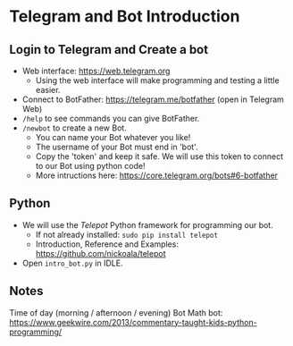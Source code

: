 # Telegram and Bot Introduction

## Login to Telegram and Create a bot

* Web interface: https://web.telegram.org
  * Using the web interface will make programming and testing a little easier.
* Connect to BotFather: https://telegram.me/botfather (open in Telegram Web)
* `/help` to see commands you can give BotFather.
* `/newbot` to create a new Bot.
  * You can name your Bot whatever you like!
  * The username of your Bot must end in 'bot'.
  * Copy the 'token' and keep it safe. We will use this token to connect to our Bot using python code!
  * More intructions here: https://core.telegram.org/bots#6-botfather

## Python

* We will use the *Telepot* Python framework for programming our bot.
  * If not already installed: `sudo pip install telepot`
  * Introduction, Reference and Examples: https://github.com/nickoala/telepot
* Open `intro_bot.py` in IDLE.

## Notes

Time of day (morning / afternoon / evening) Bot
Math bot: https://www.geekwire.com/2013/commentary-taught-kids-python-programming/

